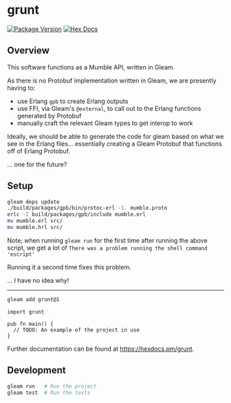 # grunt

[![Package Version](https://img.shields.io/hexpm/v/grunt)](https://hex.pm/packages/grunt)
[![Hex Docs](https://img.shields.io/badge/hex-docs-ffaff3)](https://hexdocs.pm/grunt/)


## Overview

This software functions as a Mumble API, written in Gleam.

As there is no Protobuf implementation written in Gleam, we are presently having to:
- use Erlang `gpb` to create Erlang outputs
- use FFI, via Gleam's `@external`, to call out to the Erlang functions generated by Protobuf
- manually craft the relevant Gleam types to get interop to work

Ideally, we should be able to generate the code for gleam based on what we see in the Erlang files... essentially creating a Gleam Protobuf that functions off of Erlang Protobuf.

... one for the future?

## Setup

```bash
gleam deps update
./build/packages/gpb/bin/protoc-erl -I. mumble.proto
erlc -I build/packages/gpb/include mumble.erl
mv mumble.erl src/
mv mumble.hrl src/
```

Note; when running `gleam run` for the first time after running the above script, we get a lot of `There was a problem running the shell command 'escript'`

Running it a second time fixes this problem.

... I have no idea why!

---

```sh
gleam add grunt@1
```
```gleam
import grunt

pub fn main() {
  // TODO: An example of the project in use
}
```

Further documentation can be found at <https://hexdocs.pm/grunt>.

## Development

```sh
gleam run   # Run the project
gleam test  # Run the tests
```
